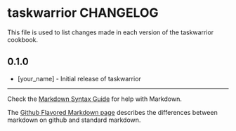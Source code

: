 taskwarrior CHANGELOG
=====================

This file is used to list changes made in each version of the taskwarrior cookbook.

0.1.0
-----
- [your_name] - Initial release of taskwarrior

- - -
Check the [Markdown Syntax Guide](http://daringfireball.net/projects/markdown/syntax) for help with Markdown.

The [Github Flavored Markdown page](http://github.github.com/github-flavored-markdown/) describes the differences between markdown on github and standard markdown.
